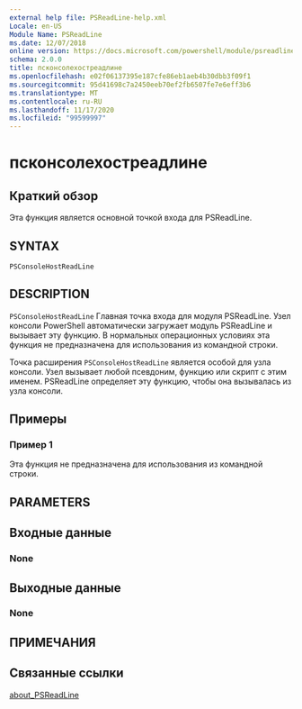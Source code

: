```yaml
---
external help file: PSReadLine-help.xml
Locale: en-US
Module Name: PSReadLine
ms.date: 12/07/2018
online version: https://docs.microsoft.com/powershell/module/psreadline/psconsolehostreadline?view=powershell-7.2&WT.mc_id=ps-gethelp
schema: 2.0.0
title: псконсолехостреадлине
ms.openlocfilehash: e02f06137395e187cfe86eb1aeb4b30dbb3f09f1
ms.sourcegitcommit: 95d41698c7a2450eeb70ef2fb6507fe7e6eff3b6
ms.translationtype: MT
ms.contentlocale: ru-RU
ms.lasthandoff: 11/17/2020
ms.locfileid: "99599997"
---
```

# псконсолехостреадлине

## Краткий обзор
Эта функция является основной точкой входа для PSReadLine.

## SYNTAX

```
PSConsoleHostReadLine
```

## DESCRIPTION

`PSConsoleHostReadLine` Главная точка входа для модуля PSReadLine. Узел консоли PowerShell автоматически загружает модуль PSReadLine и вызывает эту функцию. В нормальных операционных условиях эта функция не предназначена для использования из командной строки.

Точка расширения `PSConsoleHostReadLine` является особой для узла консоли. Узел вызывает любой псевдоним, функцию или скрипт с этим именем. PSReadLine определяет эту функцию, чтобы она вызывалась из узла консоли.

## Примеры

### Пример 1

Эта функция не предназначена для использования из командной строки.

## PARAMETERS

## Входные данные

### None

## Выходные данные

### None

## ПРИМЕЧАНИЯ

## Связанные ссылки

[about_PSReadLine](./About/about_PSReadLine.md)

